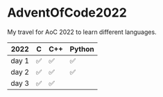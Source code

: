 # AdventOfCode2022
My travel for AoC 2022 to learn different languages.

| 2022  | C | C++ | Python |
|-------|---|-----|--------|
| day 1 | ✅ | ✅   | ✅      |
| day 2 | ✅ | ✅    |  ✅      |
| day 3 | ✅ |  ✅   |        |
